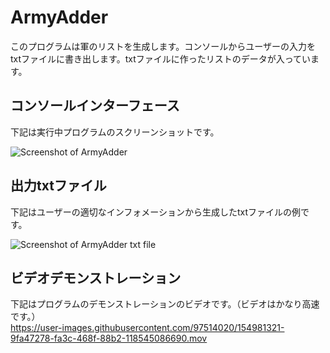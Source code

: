 # ArmyAdder
このプログラムは軍のリストを生成します。コンソールからユーザーの入力をtxtファイルに書き出します。txtファイルに作ったリストのデータが入っています。<br>

## コンソールインターフェース
下記は実行中プログラムのスクリーンショットです。<br>

![Screenshot of ArmyAdder](https://user-images.githubusercontent.com/97514020/154974061-d564738c-fa5c-49ae-9d96-2d40b9d94ded.png)


## 出力txtファイル
下記はユーザーの適切なインフォメーションから生成したtxtファイルの例です。<br>

![Screenshot of ArmyAdder txt file](https://user-images.githubusercontent.com/97514020/154974375-7c7aff52-5613-4cdb-99d1-60450754b8f3.png)

## ビデオデモンストレーション
下記はプログラムのデモンストレーションのビデオです。（ビデオはかなり高速です。）<br>
https://user-images.githubusercontent.com/97514020/154981321-9fa47278-fa3c-468f-88b2-118545086690.mov
